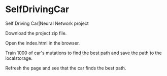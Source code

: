 # SelfDrivingCar
Self Driving Car|Neural Network project

Download the project zip file.

Open the index.html in the browser.

Train 1000 of car's mutations to find the best path and save the path to the localstorage.

Refresh the page and see that the car finds the best path.